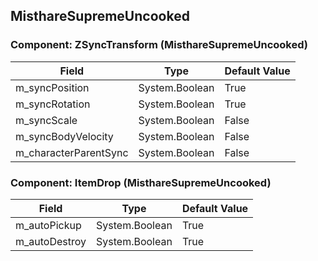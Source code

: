 ## MisthareSupremeUncooked

### Component: ZSyncTransform (MisthareSupremeUncooked)

|Field|Type|Default Value|
|-----|----|-------------|
|m_syncPosition|System.Boolean|True|
|m_syncRotation|System.Boolean|True|
|m_syncScale|System.Boolean|False|
|m_syncBodyVelocity|System.Boolean|False|
|m_characterParentSync|System.Boolean|False|

### Component: ItemDrop (MisthareSupremeUncooked)

|Field|Type|Default Value|
|-----|----|-------------|
|m_autoPickup|System.Boolean|True|
|m_autoDestroy|System.Boolean|True|

